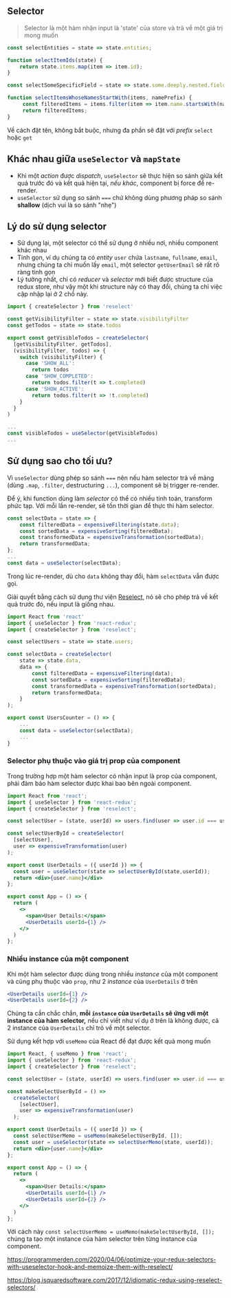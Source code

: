 ## Selector

> Selector là một hàm nhận input là 'state' của store và trả về một giá trị mong muốn

```js
const selectEntities = state => state.entities;

function selectItemIds(state) {
    return state.items.map(item => item.id);
}

const selectSomeSpecificField = state => state.some.deeply.nested.field;

function selectItemsWhoseNamesStartWith(items, namePrefix) {
     const filteredItems = items.filter(item => item.name.startsWith(namePrefix));
     return filteredItems;
}
```

Về cách đặt tên, không bắt buộc, nhưng đa phần sẽ đặt với *prefix* `select` hoặc `get`

## Khác nhau giữa `useSelector` và `mapState`

- Khi một *action* được *dispatch*, `useSelector` sẽ thực hiện so sánh giữa kết quả trước đó và kết quả hiện tại, *nếu khác*, component bị force để re-render.
- `useSelector` sử dụng so sánh `===` chứ không dùng phương pháp so sánh **shallow** (dịch vui là so sánh "nhẹ")

## Lý do sử dụng selector

- Sử dụng lại, một selector có thể sử dụng ở nhiều nơi, nhiều component khác nhau
- Tinh gọn, ví dụ chúng ta có *entity* `user`  chứa `lastname`, `fullname`, `email`, nhưng chúng ta chỉ muốn lấy `email`, một selector `getUserEmail` sẽ rất rõ ràng tinh gọn
- Lý tưởng nhất, chỉ có *reducer* và *selector* mới biết được structure của redux store, như vậy một khi structure này có thay đổi, chúng ta chỉ việc cập nhập lại ở 2 chổ này.

```js
import { createSelector } from 'reselect'

const getVisibilityFilter = state => state.visibilityFilter
const getTodos = state => state.todos

export const getVisibleTodos = createSelector(
  [getVisibilityFilter, getTodos],
  (visibilityFilter, todos) => {
    switch (visibilityFilter) {
      case 'SHOW_ALL':
        return todos
      case 'SHOW_COMPLETED':
        return todos.filter(t => t.completed)
      case 'SHOW_ACTIVE':
        return todos.filter(t => !t.completed)
    }
  }
)

...
const visibleTodos = useSelector(getVisibleTodos)
...
```

## Sử dụng sao cho tối ưu?

Vì `useSelector` dùng phép so sánh `===` nên nếu hàm selector trả về mảng (dùng `.map`, `.filter`, destructuring `...`), component sẽ bị trigger re-render.

Để ý, khi function dùng làm *selector* có thể có nhiều tính toán, transform phức tạp. Với mỗi lần re-render, sẽ tốn thời gian để thực thi hàm selector.

```js
const selectData = state => {
    const filteredData = expensiveFiltering(state.data);
    const sortedData = expensiveSorting(filteredData);
    const transformedData = expensiveTransformation(sortedData);
    return transformedData;
};
...
const data = useSelector(selectData);
```

Trong lúc re-render,  dù cho `data` không thay đổi, hàm `selectData` vẫn được gọi.

Giải quyết bằng cách sử dụng thư viện [Reselect](https://github.com/reduxjs/reselect), nó sẽ cho phép trả về kết quả trước đó, nếu input là giống nhau.

```jsx
import React from 'react'
import { useSelector } from 'react-redux';
import { createSelector } from 'reselect';

const selectUsers = state => state.users;

const selectData = createSelector(
    state => state.data,
    data => {
        const filteredData = expensiveFiltering(data);
        const sortedData = expensiveSorting(filteredData);
        const transformedData = expensiveTransformation(sortedData);
        return transformedData;
    }
);

export const UsersCounter = () => {
    ...
    const data = useSelector(selectData);
    ...
}
```

### Selector phụ thuộc vào giá trị prop của component

Trong trường hợp một hàm selector có nhận input là prop của component, phải đảm bảo hàm selector được khai bao bên ngoài component.

```jsx
import React from 'react';
import { useSelector } from 'react-redux';
import { createSelector } from 'reselect';

const selectUser = (state, userId) => users.find(user => user.id === userId);

const selectUserById = createSelector(
  [selectUser],
  user => expensiveTransformation(user)
);

export const UserDetails = ({ userId }) => {
  const user = useSelector(state => selectUserById(state,userId));
  return <div>{user.name}</div>
};

export const App = () => {
  return (
    <>
      <span>User Details:</span>
      <UserDetails userId={1} />
    </>
  )
};
```

### Nhiều instance của một component

Khi một hàm selector được dùng trong nhiều *instance* của một component và cũng phụ thuộc vào `prop`, như 2 *instance* của `UserDetails` ở trên

```jsx
<UserDetails userId={1} />
<UserDetails userId={2} />
```

Chúng ta cần chắc chắn, **mỗi `instance` của `UserDetails` sẽ ứng với một instance của hàm selector,** nếu chỉ viết như ví dụ ở trên là không được, cả 2 instance của `UserDetails` chỉ trỏ về một selector.

Sử dụng kết hợp với `useMemo` của React để đạt được kết quả mong muốn

```jsx
import React, { useMemo } from 'react';
import { useSelector } from 'react-redux';
import { createSelector } from 'reselect';

const selectUser = (state, userId) => users.find(user => user.id === userId);

const makeSelectUserById = () => 
  createSelector(
    [selectUser],
    user => expensiveTransformation(user)
  );

export const UserDetails = ({ userId }) => {
  const selectUserMemo = useMemo(makeSelectUserById, []);
  const user = useSelector(state => selectUserMemo(state, userId));
  return <div>{user.name}</div>
};

export const App = () => {
  return (
    <>
      <span>User Details:</span>
      <UserDetails userId={1} />
	  <UserDetails userId={2} />
    </>
  )
};
```

Với cách này `const selectUserMemo = useMemo(makeSelectUserById, []);` chúng ta tạo một instance của hàm selector trên từng instance của component.

https://programmerden.com/2020/04/06/optimize-your-redux-selectors-with-useselector-hook-and-memoize-them-with-reselect/

https://blog.isquaredsoftware.com/2017/12/idiomatic-redux-using-reselect-selectors/

